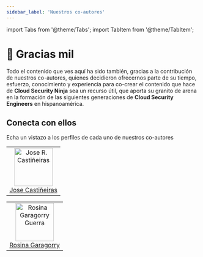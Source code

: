 ```yaml
---
sidebar_label: 'Nuestros co-autores'
---
```

import Tabs from '@theme/Tabs';
import TabItem from '@theme/TabItem';

# 🫶 Gracias mil

Todo el contenido que ves aquí ha sido también, gracias a la contribución de nuestros co-autores, quienes decidieron ofrecernos parte de su tiempo, esfuerzo, conocimiento y experiencia para co-crear el contenido que hace de **Cloud Security Ninja** sea un recurso útil, que aporta su granito de arena en la formación de las siguientes generaciones de **Cloud Security Engineers** en hispanoamérica.

## Conecta con ellos
Echa un vistazo a los perfiles de cada uno de nuestros co-autores

<Tabs>
    <TabItem value="Argentina" label="Argentina 🇦🇷" default>
        <table>
            <tr>
                <td align="center"><a href="https://www.linkedin.com/in/josercastineiras/"><img alt="Jose R. Castiñeiras"
                        src="https://media.licdn.com/dms/image/C4E03AQG0C1Jh20GjRQ/profile-displayphoto-shrink_800_800/0/1587999354848?e=1700697600&v=beta&t=xh8Ez3fxNxbVXLdEmvJVJa1EQD481mfASzC1SRj8Xj8" width="100" /><br />Jose Castiñeiras</a></td>
            </tr>
        </table>
    </TabItem>
    <TabItem value="Uruguay 🇺🇾" label="Uruguay 🇺🇾">
        <table>
            <tr>
                <td align="center"><a href="https://www.linkedin.com/in/rosina-garagorry-guerra/"><img alt="Rosina Garagorry Guerra"
                        src="https://media.licdn.com/dms/image/C4D03AQFOl7pNELA9CQ/profile-displayphoto-shrink_800_800/0/1659650282334?e=1700697600&v=beta&t=zr8G3XR5sesd_zVdrYO2psgJnpYmcY29jOnlu5NNTNU" width="100" /><br />Rosina Garagorry</a></td>
            </tr>
        </table>
    </TabItem>
</Tabs>
